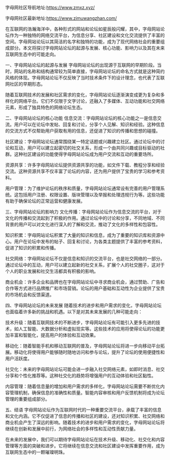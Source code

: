 字母网社区导航地址:https://www.zmxz.xyz/

字母网社区最新地址:https://www.zimuwangzhan.com/

在互联网的浩瀚海洋中，各种形式的网站和论坛如星辰般闪耀，其中，字母网站论坛作为一种独特的网络交流平台，为信息分享、社区建设和文化交流提供了丰富的空间。字母网站论坛以其简洁的名字和独特的功能，成为了现代网络社会的重要组成部分。本文将探讨字母网站论坛的起源与发展、核心功能、影响力以及其在未来互联网生态中的可能走向。

一、字母网站论坛的起源与发展
字母网站论坛的出现源于互联网的早期阶段。当时，网站的名称和结构通常较为简单直接，字母网站论坛的命名方式就是这种简约风格的体现。字母网站论坛不仅反映了当时技术条件下的设计理念，也代表了互联网社区的早期形态。

随着互联网技术的发展和社区需求的变化，字母网站论坛逐渐演变成更为复杂和多样化的网络平台。它们不仅限于文字讨论，还融入了多媒体、互动功能和社交网络元素，形成了独具特色的网络论坛生态。

二、字母网站论坛的核心功能
信息交流：字母网站论坛的核心功能之一是信息交流。用户可以在论坛中发帖、回复和讨论，分享个人见解、知识和经验。这种信息的交流方式不仅帮助用户获取有用的信息，还促进了知识的传播和思想的碰撞。

社区建设：字母网站论坛通常围绕某一特定话题或兴趣建立社区。通过论坛中的讨论和互动，用户可以建立起密切的社交关系，形成一个由共同兴趣或目标驱动的社群。这种社区建设的功能使得字母网站论坛成为用户交流和互动的重要场所。

资源共享：许多字母网站论坛提供资源共享的功能，如文件下载、教程分享和经验交流。这种资源共享不仅丰富了论坛的内容，还为用户提供了宝贵的学习和参考资料。

用户管理：为了维护论坛的秩序和质量，字母网站论坛通常设有完善的用户管理系统。这包括用户注册、权限设置、版块管理以及举报和处理违规行为等。这些功能有助于确保论坛的正常运营和健康发展。

三、字母网站论坛的影响力
文化传播：字母网站论坛作为信息交流的平台，对于文化的传播和交流起到了积极的作用。通过论坛中的讨论和分享，不同地域、不同背景的用户可以对文化进行深入的了解和交流，推动了文化的多样性和包容性。

知识积累：字母网站论坛积累了大量的知识和信息，成为了重要的知识库和资源中心。用户在论坛中发布的帖子、回复和讨论，为各类主题提供了丰富的参考资料，促进了知识的积累和传播。

社交网络：字母网站论坛不仅是信息和知识的交流平台，也是社交网络的一部分。通过论坛中的互动，用户可以建立起新的社交关系，扩展个人的社交圈子，这对于个人的职业发展和社交生活都具有积极的影响。

商业机会：许多企业和品牌也在字母网站论坛中寻求商业机会，通过赞助、广告和合作等方式进行品牌推广和市场营销。论坛的用户基础和互动性为企业提供了宝贵的市场机会和反馈渠道。

四、字母网站论坛的未来发展
随着技术的进步和用户需求的变化，字母网站论坛也面临着许多新的挑战和机遇。以下是对其未来发展的几种可能走向：

技术升级：随着互联网技术的不断进步，字母网站论坛有可能引入更多先进的技术，如人工智能、大数据分析和虚拟现实等。这些技术的应用将使得论坛的功能更加丰富和智能化，提高用户的体验和互动效果。

移动化：随着智能手机和移动互联网的普及，字母网站论坛将进一步向移动平台拓展。移动化将使得用户能够随时随地访问和参与论坛，提升了论坛的使用便捷性和用户活跃度。

社交化：未来的字母网站论坛可能会进一步融入社交网络元素，如即时消息、社交分享和个性化推荐等。这种社交化的趋势将增强用户的互动体验和社区黏性。

内容管理：随着信息量的增加和用户需求的多样化，字母网站论坛需要不断优化内容管理机制，确保信息的准确性和质量。智能内容审核和用户反馈机制将成为论坛管理的重要组成部分。

五、结语
字母网站论坛作为互联网时代的一种重要交流平台，承载了丰富的信息和文化内涵。它不仅促进了信息的传播和社区的建设，还对知识积累、社交网络和商业机会产生了深远的影响。随着技术的进步和用户需求的变化，字母网站论坛将继续在创新和发展中前行，为网络社会的多样性和互动性贡献力量。

在未来的发展中，我们可以期待字母网站论坛在技术升级、移动化、社交化和内容管理等方面的突破和进步。它将继续在信息交流和社区建设中发挥重要作用，成为互联网生态中的一颗璀璨明珠。
